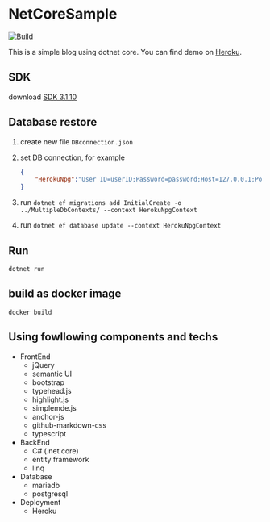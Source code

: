# NetCoreSample

[![Build](https://github.com/YanagiSiki/NetCoreSample/actions/workflows/dotnet-core.yml/badge.svg)](https://github.com/YanagiSiki/NetCoreSample/actions/workflows/dotnet-core.yml)

This is a simple blog using dotnet core. You can find demo on [Heroku](https://netcoresample.herokuapp.com/).

## SDK

download [SDK 3.1.10](https://dotnet.microsoft.com/download/dotnet-core/3.1)

## Database restore

1. create new file `DBconnection.json`
2. set DB connection, for example

    ``` json
    {
        "HerokuNpg":"User ID=userID;Password=password;Host=127.0.0.1;Port=5432;Database=mypostgre;Pooling=true;SslMode=Require;Trust Server Certificate=true",
    }
    ```

3. run `dotnet ef migrations add InitialCreate -o ../MultipleDbContexts/ --context HerokuNpgContext`
4. run `dotnet ef database update --context HerokuNpgContext`

## Run

`dotnet run`

## build as docker image

`docker build`

## Using fowllowing components and techs

* FrontEnd
  - jQuery
  - semantic UI
  - bootstrap
  - typehead.js
  - highlight.js
  - simplemde.js
  - anchor-js
  - github-markdown-css
  - typescript
* BackEnd
  - C# (.net core)
  - entity framework
  - linq
* Database
  - mariadb
  - postgresql
* Deployment
  - Heroku
